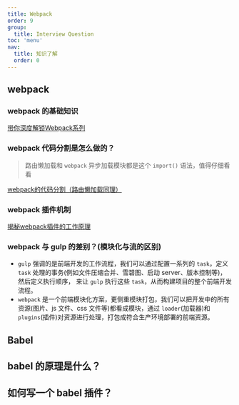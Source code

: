 ```yaml
---
title: Webpack
order: 9
group:
  title: Interview Question
toc: 'menu'
nav:
  title: 知识了解
  order: 0
---
```


## webpack

### webpack 的基础知识

[带你深度解锁Webpack系列](https://juejin.cn/post/6844904079219490830)

### webpack 代码分割是怎么做的？

> 路由懒加载和 `webpack` 异步加载模块都是这个 `import()` 语法，值得仔细看看

[webpack的代码分割（路由懒加载同理）](https://juejin.cn/post/6844904101134729229)

### webpack 插件机制

[揭秘webpack插件的工作原理](https://segmentfault.com/a/1190000023016347)

### webpack 与 gulp 的差别？(模块化与流的区别)

- `gulp` 强调的是前端开发的工作流程，我们可以通过配置一系列的 `task`，定义 `task` 处理的事务(例如文件压缩合并、雪碧图、启动 server、版本控制等)，然后定义执行顺序， 来让 `gulp` 执行这些 `task`，从而构建项目的整个前端开发流程。
- `webpack` 是一个前端模块化方案，更侧重模块打包，我们可以把开发中的所有资源(图片、js 文件、css 文件等)都看成模块，通过 `loader`(加载器)和 `plugins`(插件)对资源进行处理，打包成符合生产环境部署的前端资源。

## Babel

## babel 的原理是什么？

## 如何写一个 babel 插件？
